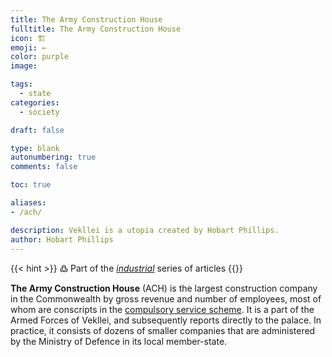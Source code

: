 ```yaml
---
title: The Army Construction House
fulltitle: The Army Construction House
icon: 🏗️
emoji: ←
color: purple
image: 

tags: 
  - state
categories:
  - society

draft: false

type: blank
autonumbering: true
comments: false

toc: true

aliases:
- /ach/

description: Vekllei is a utopia created by Hobart Phillips.
author: Hobart Phillips
---
```

{{< hint >}}
߷ Part of the *[industrial](/industry/)* series of articles
{{</hint>}}

**The Army Construction House** (ACH) is the largest construction company in the Commonwealth by gross revenue and number of employees, most of whom are conscripts in the [compulsory service scheme](/corsosva/). It is a part of the Armed Forces of Vekllei, and subsequently reports directly to the palace. In practice, it consists of dozens of smaller companies that are administered by the Ministry of Defence in its local member-state.